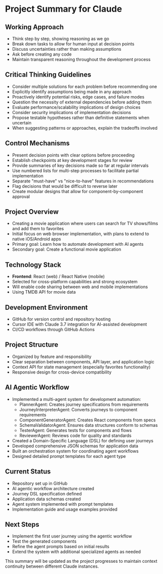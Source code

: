 # Project Summary for Claude

## Working Approach
- Think step by step, showing reasoning as we go
- Break down tasks to allow for human input at decision points
- Discuss uncertainties rather than making assumptions
- Ask before creating any code
- Maintain transparent reasoning throughout the development process

## Critical Thinking Guidelines
- Consider multiple solutions for each problem before recommending one
- Explicitly identify assumptions being made in any approach
- Proactively identify potential risks, edge cases, and failure modes
- Question the necessity of external dependencies before adding them
- Evaluate performance/scalability implications of design choices
- Consider security implications of implementation decisions
- Propose testable hypotheses rather than definitive statements when uncertain
- When suggesting patterns or approaches, explain the tradeoffs involved

## Control Mechanisms
- Present decision points with clear options before proceeding
- Establish checkpoints at key development stages for review
- Provide summaries of key decisions made so far at regular intervals
- Use numbered lists for multi-step processes to facilitate partial implementation
- Separate "must-have" vs "nice-to-have" features in recommendations
- Flag decisions that would be difficult to reverse later
- Create modular designs that allow for component-by-component approval

## Project Overview
- Creating a movie application where users can search for TV shows/films and add them to favorites
- Initial focus on web browser implementation, with plans to extend to native iOS/Android apps
- Primary goal: Learn how to automate development with AI agents
- Secondary goal: Create a functional movie application

## Technology Stack
- **Frontend**: React (web) / React Native (mobile)
- Selected for cross-platform capabilities and strong ecosystem
- Will enable code sharing between web and mobile implementations
- Using TMDB API for movie data

## Development Environment
- GitHub for version control and repository hosting
- Cursor IDE with Claude 3.7 integration for AI-assisted development
- CI/CD workflows through GitHub Actions

## Project Structure
- Organized by feature and responsibility
- Clear separation between components, API layer, and application logic
- Context API for state management (especially favorites functionality)
- Responsive design for cross-device compatibility

## AI Agentic Workflow
- Implemented a multi-agent system for development automation:
  - PlannerAgent: Creates journey specifications from requirements
  - JourneyInterpreterAgent: Converts journeys to component requirements
  - ComponentGeneratorAgent: Creates React components from specs
  - SchemaValidatorAgent: Ensures data structures conform to schemas
  - TesterAgent: Generates tests for components and flows
  - ReviewerAgent: Reviews code for quality and standards
- Created a Domain-Specific Language (DSL) for defining user journeys
- Developed comprehensive JSON schemas for application data
- Built an orchestration system for coordinating agent workflows
- Designed detailed prompt templates for each agent type

## Current Status
- Repository set up in GitHub
- AI agentic workflow architecture created
- Journey DSL specification defined
- Application data schemas created
- Agent system implemented with prompt templates
- Implementation guide and usage examples provided

## Next Steps
- Implement the first user journey using the agentic workflow
- Test the generated components
- Refine the agent prompts based on initial results
- Extend the system with additional specialized agents as needed

This summary will be updated as the project progresses to maintain context continuity between different Claude instances.
